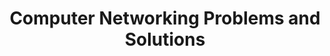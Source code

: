 ---
authors: Russ White
title: Computer Networking Problems and Solutions
layout: book
link: false
---